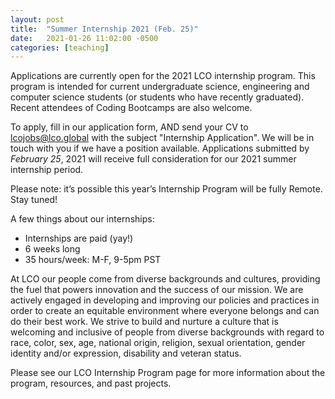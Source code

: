 ```yaml
---
layout: post
title:  "Summer Internship 2021 (Feb. 25)"
date:   2021-01-26 11:02:00 -0500
categories: [teaching]
---
```


Applications are currently open for the 2021 LCO internship program. This program is intended for current undergraduate science, engineering and computer science students (or students who have recently graduated). Recent attendees of Coding Bootcamps are also welcome.

To apply, fill in our application form, AND send your CV to <lcojobs@lco.global> with the subject "Internship Application". We will be in touch with you if we have a position available. Applications submitted by *February 25*, 2021 will receive full consideration for our 2021 summer internship period.

Please note: it’s possible this year’s Internship Program will be fully Remote. Stay tuned!

A few things about our internships:


- Internships are paid (yay!)
- 6 weeks long
- 35 hours/week: M-F, 9-5pm PST


At LCO our people come from diverse backgrounds and cultures, providing the fuel that powers innovation and the success of our mission. We are actively engaged in developing and improving our policies and practices in order to create an equitable environment where everyone belongs and can do their best work. We strive to build and nurture a culture that is welcoming and inclusive of people from diverse backgrounds with regard to race, color, sex, age, national origin, religion, sexual orientation, gender identity and/or expression, disability and veteran status.

Please see our LCO Internship Program page for more information about the program, resources, and past projects.
